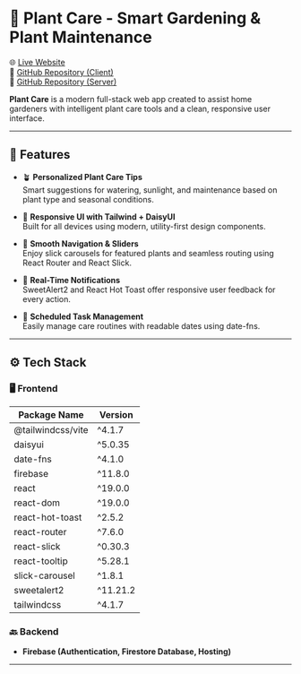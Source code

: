 # 🌿 Plant Care - Smart Gardening & Plant Maintenance

🌐 [Live Website](https://plant-care-cb6f6.web.app/)  
🔗 [GitHub Repository (Client)](https://github.com/Programming-Hero-Web-Course4/b11a10-client-side-nayeem2912)  
🔗 [GitHub Repository (Server)](https://github.com/Programming-Hero-Web-Course4/b11a10-server-side-nayeem2912)  

**Plant Care** is a modern full-stack web app created to assist home gardeners with intelligent plant care tools and a clean, responsive user interface.

---

## 🌟 Features

- 🪴 **Personalized Plant Care Tips**  
  Smart suggestions for watering, sunlight, and maintenance based on plant type and seasonal conditions.


- 📱 **Responsive UI with Tailwind + DaisyUI**  
  Built for all devices using modern, utility-first design components.

- 🧭 **Smooth Navigation & Sliders**  
  Enjoy slick carousels for featured plants and seamless routing using React Router and React Slick.

- 🔔 **Real-Time Notifications**  
  SweetAlert2 and React Hot Toast offer responsive user feedback for every action.

- 📅 **Scheduled Task Management**  
  Easily manage care routines with readable dates using date-fns.

---

## ⚙️ Tech Stack

### 🖥 Frontend
| Package Name      | Version  |
| ----------------- | -------- |
| @tailwindcss/vite | ^4.1.7   |
| daisyui           | ^5.0.35  |
| date-fns          | ^4.1.0   |
| firebase          | ^11.8.0  |
| react             | ^19.0.0  |
| react-dom         | ^19.0.0  |
| react-hot-toast   | ^2.5.2   |
| react-router      | ^7.6.0   |
| react-slick       | ^0.30.3  |
| react-tooltip     | ^5.28.1  |
| slick-carousel    | ^1.8.1   |
| sweetalert2       | ^11.21.2 |
| tailwindcss       | ^4.1.7   |


### 🔙 Backend
- **Firebase (Authentication, Firestore Database, Hosting)**

---




